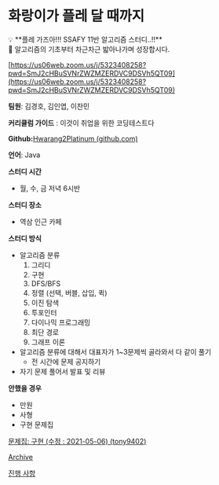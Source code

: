 # 화랑이가 플레 달 때까지

<aside>
💡 **플레 가즈아!!!
SSAFY 11반 알고리즘 스터디..!!**

</aside>

<aside>
👋 알고리즘의 기초부터 차근차근 밟아나가며 성장합시다.

[https://us06web.zoom.us/j/5323408258?pwd=SmJ2cHBuSVNrZWZMZERDVC9DSVh5QT09](https://us06web.zoom.us/j/5323408258?pwd=SmJ2cHBuSVNrZWZMZERDVC9DSVh5QT09)

**팀원**: 김경호, 김인엽, 이찬민

**커리큘럼 가이드** : 이것이 취업을 위한 코딩테스트다

**Github:**[Hwarang2Platinum (github.com)](https://github.com/Hwarang2Platinum)

**언어**: Java

**스터디 시간**

- 월, 수, 금 저녁 6시반

**스터디 장소**

- 역삼 인근 카페

**스터디 방식**

- 알고리즘 분류
    1. 그리디
    2. 구현
    3. DFS/BFS
    4. 정렬 (선택, 버블, 삽입, 퀵)
    5. 이진 탐색
    6. 투포인터
    7. 다이나믹 프로그래밍
    8. 최단 경로
    9. 그래프 이론
- 알고리즘 분류에 대해서 대표자가 1~3문제씩 골라와서 다 같이 풀기
    - 전 시간에 문제 공지하기
- 자기 문제 풀어서 발표 및 리뷰

**안했을 경우**

- 만원
- 사형
- 구현 문제집

[문제집: 구현 (수정 : 2021-05-06) (tony9402)](https://www.acmicpc.net/workbook/view/6783)

</aside>

[Archive](https://www.notion.so/Archive-d71ec5c246814740b4a5012e6ff1bcb2?pvs=21)

[진행 사항](%E1%84%92%E1%85%AA%E1%84%85%E1%85%A1%E1%86%BC%E1%84%8B%E1%85%B5%E1%84%80%E1%85%A1%20%E1%84%91%E1%85%B3%E1%86%AF%E1%84%85%E1%85%A6%20%E1%84%83%E1%85%A1%E1%86%AF%20%E1%84%84%E1%85%A2%E1%84%81%E1%85%A1%E1%84%8C%E1%85%B5%20d1148674089a4e579384a1a20d459110/%E1%84%8C%E1%85%B5%E1%86%AB%E1%84%92%E1%85%A2%E1%86%BC%20%E1%84%89%E1%85%A1%E1%84%92%E1%85%A1%E1%86%BC%20c3d1b2df922a4ec98bdb962df83ad6c7.csv)
